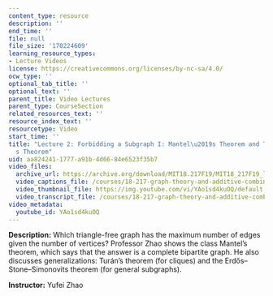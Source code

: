 ```yaml
---
content_type: resource
description: ''
end_time: ''
file: null
file_size: '170224609'
learning_resource_types:
- Lecture Videos
license: https://creativecommons.org/licenses/by-nc-sa/4.0/
ocw_type: ''
optional_tab_title: ''
optional_text: ''
parent_title: Video Lectures
parent_type: CourseSection
related_resources_text: ''
resource_index_text: ''
resourcetype: Video
start_time: ''
title: "Lecture 2: Forbidding a Subgraph I: Mantel\u2019s Theorem and Tur\xE1n\u2019\
  s Theorem"
uid: aa824241-1777-a91b-4d66-84e6523f35b7
video_files:
  archive_url: https://archive.org/download/MIT18.217F19/MIT18_217F19_lec02_300k.mp4
  video_captions_file: /courses/18-217-graph-theory-and-additive-combinatorics-fall-2019/da17b08519e655b1b1f06480093ecaa9_YAo1sd4kuOQ.vtt
  video_thumbnail_file: https://img.youtube.com/vi/YAo1sd4kuOQ/default.jpg
  video_transcript_file: /courses/18-217-graph-theory-and-additive-combinatorics-fall-2019/857707837d40fa189a8e04ae8f462932_YAo1sd4kuOQ.pdf
video_metadata:
  youtube_id: YAo1sd4kuOQ
---
```


**Description:** Which triangle-free graph has the maximum number of edges given the number of vertices? Professor Zhao shows the class Mantel’s theorem, which says that the answer is a complete bipartite graph. He also discusses generalizations: Turán’s theorem (for cliques) and the Erdős–Stone–Simonovits theorem (for general subgraphs).

**Instructor:** Yufei Zhao

